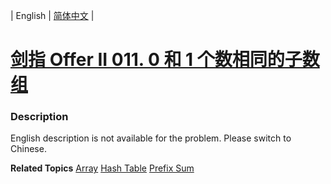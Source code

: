 | English | [简体中文](README.md) |

# [剑指 Offer II 011. 0 和 1 个数相同的子数组](https://leetcode.cn/problems/A1NYOS)
 ### Description
<p>English description is not available for the problem. Please switch to Chinese.</p>

**Related Topics**  [Array](https://leetcode.cn/tag/array) [Hash Table](https://leetcode.cn/tag/hash-table) [Prefix Sum](https://leetcode.cn/tag/prefix-sum) 